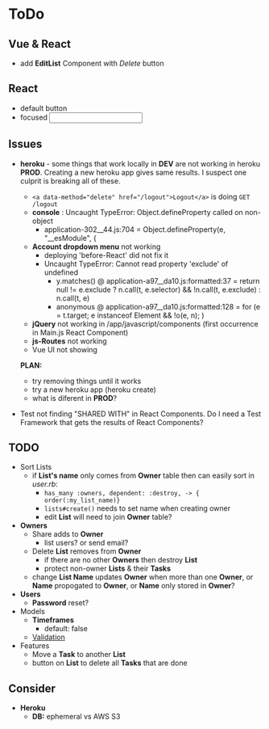 # ToDo

## Vue & React

- add **EditList** Component with *Delete* button

## React

- default button
- focused <input>

## Issues

- **heroku** - some things that work locally in **DEV** are not working in heroku **PROD**.  Creating a new heroku app gives same results.  I suspect one culprit is breaking all of these.
  - `<a data-method="delete" href="/logout">Logout</a>` is doing `GET /logout`
  - **console** : Uncaught TypeError: Object.defineProperty called on non-object
      - application-302__44.js:704 =  Object.defineProperty(e, "__esModule", {
  - **Account dropdown menu** not working
    - deploying 'before-React' did not fix it
    - Uncaught TypeError: Cannot read property 'exclude' of undefined
      - y.matches() @ application-a97__da10.js:formatted:37 =  return null != e.exclude ? n.call(t, e.selector) && !n.call(t, e.exclude) : n.call(t, e)
      - anonymous @ application-a97__da10.js:formatted:128 =  for (e = t.target; e instanceof Element && !o(e, n); )
  - **jQuery** not working in /app/javascript/components (first occurrence in Main.js React Component)
  - **js-Routes** not working
  - Vue UI not showing
  
  **PLAN:** 
    - try removing things until it works
    - try a new heroku app (heroku create)
    - what is diferent in **PROD**?

- Test not finding "SHARED WITH" in React Components.  Do I need a Test Framework that gets the results of React Components?

## TODO

- Sort Lists
  - if **List's name** only comes from **Owner** table then can easily sort in *user.rb*: 
    - `has_many :owners, dependent: :destroy, -> { order(:my_list_name)}`
    - `lists#create()` needs to set name when creating owner
    - edit **List** will need to join **Owner** table?
- **Owners**
  - Share adds to **Owner**
    - list users?  or send email?
  - Delete **List** removes from **Owner**
    - if there are no other **Owners** then destroy **List**
    - protect non-owner **Lists** & their **Tasks**
  - change **List Name** updates **Owner** when more than one **Owner**, or **Name** propogated to **Owner**, or **Name** only stored in **Owner**?
- **Users**
  - **Password** reset?
- Models
  - **Timeframes**
    - default: false
  - [Validation](https://edgeguides.rubyonrails.org/active_record_validations.html)
- Features
  - Move a **Task** to another **List**
  - button on **List** to delete all **Tasks** that are done

## Consider

- **Heroku**
  - **DB:** ephemeral vs AWS S3
